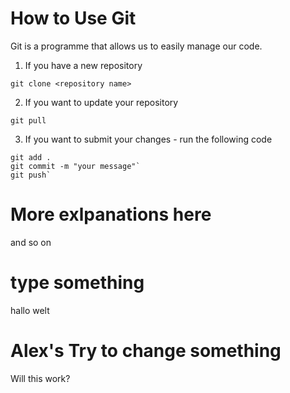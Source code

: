 # How to Use Git

Git is a programme that allows us to easily manage our code.

1. If you have a new repository

`git clone <repository name>`

2. If you want to update your repository

`git pull`

3. If you want to submit your changes - run the following code

```
git add .
git commit -m "your message"`
git push`
```

# More exlpanations here

and so on

# type something

hallo welt

# Alex's Try to change something
Will this work?
